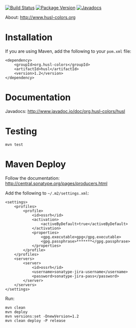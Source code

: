[![Build Status](https://travis-ci.org/husl-colors/husl-java.svg?branch=master)](https://travis-ci.org/husl-colors/husl-java)
[![Package Version](https://img.shields.io/maven-central/v/org.husl-colors/husl.svg)](http://repo1.maven.org/maven2/org/husl-colors/husl/)
[![Javadocs](http://www.javadoc.io/badge/org.husl-colors/husl.svg)](http://www.javadoc.io/doc/org.husl-colors/husl)

About: http://www.husl-colors.org

# Installation

If you are using Maven, add the following to your `pom.xml` file:

    <dependency>
        <groupId>org.husl-colors</groupId>
        <artifactId>husl</artifactId>
        <version>1.2</version>
    </dependency>
    
# Documentation

Javadocs: http://www.javadoc.io/doc/org.husl-colors/husl

# Testing

    mvn test

# Maven Deploy

Follow the documentation: http://central.sonatype.org/pages/producers.html

Add the following to `~/.m2/settings.xml`:

    <settings>
        <profiles>
            <profile>
                <id>ossrh</id>
                <activation>
                    <activeByDefault>true</activeByDefault>
                </activation>
                <properties>
                    <gpg.executable>gpg</gpg.executable>
                    <gpg.passphrase>*******</gpg.passphrase>
                </properties>
            </profile>
        </profiles>
        <servers>
            <server>
                <id>ossrh</id>
                <username>sonatype-jira-username</username>
                <password>sonatype-jira-pass</password>
            </server>
        </servers>
    </settings>
    
Run:

    mvn clean
    mvn deploy
    mvn versions:set -DnewVersion=1.2
    mvn clean deploy -P release
    